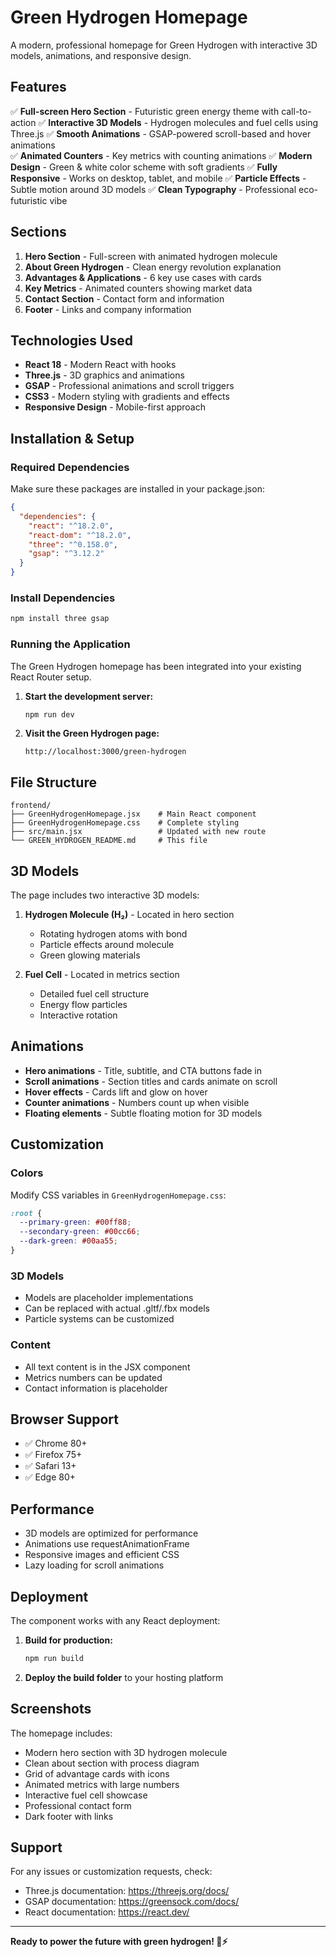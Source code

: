 # Green Hydrogen Homepage

A modern, professional homepage for Green Hydrogen with interactive 3D models, animations, and responsive design.

## Features

✅ **Full-screen Hero Section** - Futuristic green energy theme with call-to-action
✅ **Interactive 3D Models** - Hydrogen molecules and fuel cells using Three.js
✅ **Smooth Animations** - GSAP-powered scroll-based and hover animations  
✅ **Animated Counters** - Key metrics with counting animations
✅ **Modern Design** - Green & white color scheme with soft gradients
✅ **Fully Responsive** - Works on desktop, tablet, and mobile
✅ **Particle Effects** - Subtle motion around 3D models
✅ **Clean Typography** - Professional eco-futuristic vibe

## Sections

1. **Hero Section** - Full-screen with animated hydrogen molecule
2. **About Green Hydrogen** - Clean energy revolution explanation
3. **Advantages & Applications** - 6 key use cases with cards
4. **Key Metrics** - Animated counters showing market data
5. **Contact Section** - Contact form and information
6. **Footer** - Links and company information

## Technologies Used

- **React 18** - Modern React with hooks
- **Three.js** - 3D graphics and animations
- **GSAP** - Professional animations and scroll triggers
- **CSS3** - Modern styling with gradients and effects
- **Responsive Design** - Mobile-first approach

## Installation & Setup

### Required Dependencies

Make sure these packages are installed in your package.json:

```json
{
  "dependencies": {
    "react": "^18.2.0",
    "react-dom": "^18.2.0",
    "three": "^0.158.0",
    "gsap": "^3.12.2"
  }
}
```

### Install Dependencies

```bash
npm install three gsap
```

### Running the Application

The Green Hydrogen homepage has been integrated into your existing React Router setup.

1. **Start the development server:**
   ```bash
   npm run dev
   ```

2. **Visit the Green Hydrogen page:**
   ```
   http://localhost:3000/green-hydrogen
   ```

## File Structure

```
frontend/
├── GreenHydrogenHomepage.jsx    # Main React component
├── GreenHydrogenHomepage.css    # Complete styling
├── src/main.jsx                 # Updated with new route
└── GREEN_HYDROGEN_README.md     # This file
```

## 3D Models

The page includes two interactive 3D models:

1. **Hydrogen Molecule (H₂)** - Located in hero section
   - Rotating hydrogen atoms with bond
   - Particle effects around molecule
   - Green glowing materials

2. **Fuel Cell** - Located in metrics section
   - Detailed fuel cell structure
   - Energy flow particles
   - Interactive rotation

## Animations

- **Hero animations** - Title, subtitle, and CTA buttons fade in
- **Scroll animations** - Section titles and cards animate on scroll
- **Hover effects** - Cards lift and glow on hover
- **Counter animations** - Numbers count up when visible
- **Floating elements** - Subtle floating motion for 3D models

## Customization

### Colors
Modify CSS variables in `GreenHydrogenHomepage.css`:
```css
:root {
  --primary-green: #00ff88;
  --secondary-green: #00cc66;
  --dark-green: #00aa55;
}
```

### 3D Models
- Models are placeholder implementations
- Can be replaced with actual .gltf/.fbx models
- Particle systems can be customized

### Content
- All text content is in the JSX component
- Metrics numbers can be updated
- Contact information is placeholder

## Browser Support

- ✅ Chrome 80+
- ✅ Firefox 75+  
- ✅ Safari 13+
- ✅ Edge 80+

## Performance

- 3D models are optimized for performance
- Animations use requestAnimationFrame
- Responsive images and efficient CSS
- Lazy loading for scroll animations

## Deployment

The component works with any React deployment:

1. **Build for production:**
   ```bash
   npm run build
   ```

2. **Deploy the build folder** to your hosting platform

## Screenshots

The homepage includes:
- Modern hero section with 3D hydrogen molecule
- Clean about section with process diagram
- Grid of advantage cards with icons
- Animated metrics with large numbers
- Interactive fuel cell showcase
- Professional contact form
- Dark footer with links

## Support

For any issues or customization requests, check:
- Three.js documentation: https://threejs.org/docs/
- GSAP documentation: https://greensock.com/docs/
- React documentation: https://react.dev/

---

**Ready to power the future with green hydrogen! 🌱⚡**
